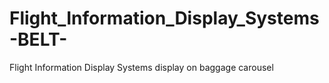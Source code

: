 # Flight_Information_Display_Systems-BELT-
Flight Information Display Systems display on baggage carousel
